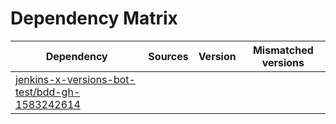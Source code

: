 # Dependency Matrix

Dependency | Sources | Version | Mismatched versions
---------- | ------- | ------- | -------------------
[jenkins-x-versions-bot-test/bdd-gh-1583242614](https://github.com/jenkins-x-versions-bot-test/bdd-gh-1583242614.git) |  | []() | 
